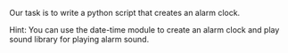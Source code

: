 Our task is to write a python script that creates an alarm clock.


Hint: You can use the date-time module to create an alarm clock and play sound library for playing alarm sound.
